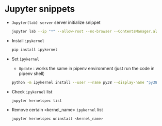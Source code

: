 # Jupyter snippets

- `Jupyter(lab) server` server initialize snippet
    ```bash
    jupyter lab --ip "*" --allow-root --no-browser --ContentsManager.allow_hidden=True
    ```

- Install `ipykernel` 
    ```bash
    pip install ipykernel
    ```

- Set `ipykernel`
    - `Update` : works the same in pipenv environment (just run the code in pipenv shell)
    ```bash
    python -m ipykernel install --user --name py38 --display-name "py38"
    ```

- Check `ipykernel` list
    ```bash
    jupyter kernelspec list
    ```

- Remove certain <kernel_name> `ipykernel` list
    ```bash
    jupyter kernelspec uninstall <kernel_name>
    ```

